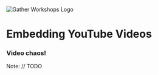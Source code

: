 ![Gather Workshops Logo](images/gw_logo_header.png)

# Embedding YouTube Videos
### Video chaos!


Note:
// TODO
